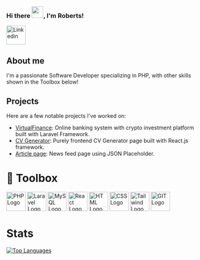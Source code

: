 ### Hi there <img src="https://raw.githubusercontent.com/MartinHeinz/MartinHeinz/master/wave.gif" width="30px">, I'm Roberts!

  <a href="https://www.linkedin.com/in/roberts-zalitis/">
    <img src="https://cdn.worldvectorlogo.com/logos/linkedin-icon-2.svg" alt="Linkedin" width="50"/>
  </a>

## About me
I'm a passionate Software Developer specializing in PHP, with other skills shown in the Toolbox below! 

## Projects 
Here are a few notable projects I've worked on:
- [VirtualFinance](https://github.com/Zaaliitis/VirtualFinance): Online banking system with crypto investment platform built with Laravel Framework.
- [CV Generator](https://github.com/Zaaliitis/CV-Generator): Purely frontend CV Generator page built with React.js framework.
- [Article page](https://github.com/Zaaliitis/TVNET): News feed page using JSON Placeholder.

# 🧰 Toolbox

<img src="https://cdn.worldvectorlogo.com/logos/php-1.svg" alt="PHP Logo" width="50" height="50"/> <img src="https://cdn.worldvectorlogo.com/logos/laravel-2.svg" alt="Laravel Logo" width="50" height="50"/> <img src="https://cdn.worldvectorlogo.com/logos/mysql-6.svg" alt="MySQL Logo" width="50" height="50"/> <img src="https://cdn.worldvectorlogo.com/logos/react-2.svg" alt="React Logo" width="50" height="50"/>  <img src="https://cdn.worldvectorlogo.com/logos/html-1.svg" alt="HTML Logo" width="50" height="50"/> <img src="https://cdn.worldvectorlogo.com/logos/css-3.svg" alt="CSS Logo" width="50" height="50"/> <img src="https://cdn.worldvectorlogo.com/logos/tailwind-css-2.svg" alt="Tailwind Logo" width="50" height="50"/> <img src="https://cdn.worldvectorlogo.com/logos/git-icon.svg" alt="GIT Logo" width="50" height="50"/>

# Stats
[![Top Languages](https://github-readme-stats.vercel.app/api/top-langs/?username=Zaaliitis&hide=java,html,css&theme=radical)](https://github.com/anuraghazra/github-readme-stats)


